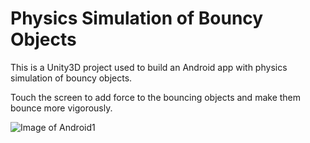# Physics Simulation of Bouncy Objects

This is a Unity3D project used to build an Android app with physics simulation of bouncy objects.

Touch the screen to add force to the bouncing objects and make them bounce more vigorously.

![Image of Android1](https://github.com/erikbuck/Unity3D_Examples/tree/master/Android1/Android1.png)
